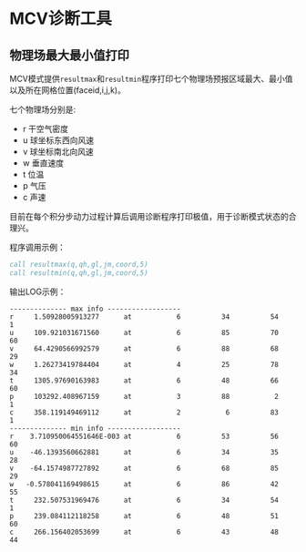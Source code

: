# MCV诊断工具

## 物理场最大最小值打印

MCV模式提供`resultmax`和`resultmin`程序打印七个物理场预报区域最大、最小值以及所在网格位置(faceid,i,j,k)。

七个物理场分别是:

- r 干空气密度
- u 球坐标东西向风速
- v 球坐标南北向风速
- w 垂直速度 
- t 位温 
- p 气压
- c 声速

目前在每个积分步动力过程计算后调用诊断程序打印极值，用于诊断模式状态的合理兴。

程序调用示例：

```fortran
call resultmax(q,qh,gl,jm,coord,5)
call resultmin(q,qh,gl,jm,coord,5)
```

输出LOG示例：

```
-------------- max info ------------------
r     1.50928005913277      at           6          34          54           1
u     109.921031671560      at           6          85          70          60
v     64.4290566992579      at           6          88          68          29
w     1.26273419784404      at           4          25          78          34
t     1305.97690163983      at           6          48          66          60
p     103292.408967159      at           3          88           2           1
c     358.119149469112      at           2           6          83           1
-------------- min info ------------------
r    3.710950064551646E-003 at           6          53          56          60
u    -46.1393560662881      at           6          34          35          28
v    -64.1574987727892      at           6          68          85          29
w   -0.578041169498615      at           6          86          42          55
t     232.507531969476      at           6          34          54           1
p     239.084112118258      at           6          48          51          60
c     266.156402053699      at           6          43          48          44
```


